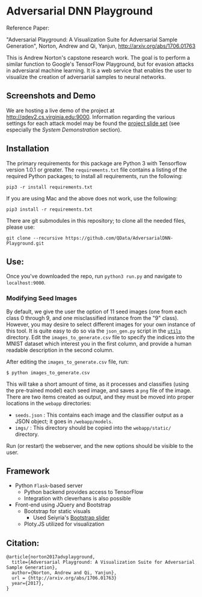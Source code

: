 Adversarial DNN Playground
==========================

Reference Paper:

"Adversarial Playground: A Visualization Suite for Adversarial Sample Generation", Norton, Andrew and Qi, Yanjun, http://arxiv.org/abs/1706.01763

This is Andrew Norton's capstone research work.  The goal is to perform a similar function to Google's TensorFlow Playground, but for evasion attacks in adversiaral machine learning.  It is a web service that enables the user to visualize the creation of adversarial samples to neural networks.

Screenshots and Demo
--------------------

We are hosting a live demo of the project at http://qdev2.cs.virginia.edu:9000.  Information regarding the various settings for each attack model may be found the [project slide set](https://github.com/QData/AdversarialDNN-Playground/blob/master/presentation.pdf) (see especially the *System Demonstration* section).

Installation
------------

The primary requirements for this package are Python 3 with Tensorflow version 1.0.1 or greater.  The `requirements.txt` file contains a listing of the required Python packages; to install all requirements, run the following:

```
pip3 -r install requirements.txt
```

If you are using Mac and the above does not work, use the following:

```
pip3 install -r requirements.txt
```

There are git submodules in this repository; to clone all the needed files, please use:

```
git clone --recursive https://github.com/QData/AdversarialDNN-Playground.git
```

Use:
----

Once you've downloaded the repo, run `python3 run.py` and navigate to `localhost:9000`.

### Modifying Seed Images
By default, we give the user the option of 11 seed images (one from each class 0 through 9, and one misclassified instance from the "9" class).  However, you may desire to select different images for your own instance of this tool.  It is quite easy to do so via the `json_gen.py` script in the [`utils`](https://github.com/QData/AdversarialDNN-Playground/tree/master/utils) directory.  Edit the `images_to_generate.csv` file to specify the indices into the MNIST dataset which interest you in the first column, and provide a human readable description in the second column.

After editing the `images_to_generate.csv` file, run:
```
$ python images_to_generate.csv
```

This will take a short amount of time, as it processes and classifies (using the pre-trained model) each seed image, and saves a `png` file of the image.  There are two items created as output, and they must be moved into proper locations in the `webapp` directories:
  - `seeds.json` : This contains each image and the classifier output as a JSON object; it goes in `/webapp/models`.
  - `imgs/` : This directory should be copied into the `webapp/static/` directory.

Run (or restart) the webserver, and the new options should be visible to the user.

Framework
---------
  - Python `Flask`-based server
    - Python backend provides access to TensorFlow
    - Integration with cleverhans is also possible
  - Front-end using JQuery and Bootstrap
    - Bootstrap for static visuals
      - Used Seiyria's [Bootstrap slider][bootstrap-slider]
    - Ploty.JS utilized for visualization

Citation:
---------

```
@article{norton2017advplayground,
  title={Adversarial Playground: A Visualization Suite for Adversarial Sample Generation},
  author={Norton, Andrew and Qi, Yanjun},
  url = {http://arxiv.org/abs/1706.01763}
  year={2017},
}
```

[bootstrap-slider]: https://github.com/seiyria/bootstrap-slider
